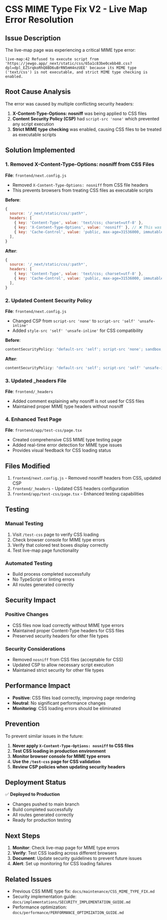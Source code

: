 # CSS MIME Type Fix V2 - Live Map Error Resolution

## Issue Description
The live-map page was experiencing a critical MIME type error:
```
live-map:42 Refused to execute script from 'https://jewgo.app/_next/static/css/65a1c83be0cebb48.css?dpl=dpl_EZSrqkoRhQ8BD6uBrRN5mH4nzUEE' because its MIME type ('text/css') is not executable, and strict MIME type checking is enabled.
```

## Root Cause Analysis
The error was caused by multiple conflicting security headers:

1. **X-Content-Type-Options: nosniff** was being applied to CSS files
2. **Content Security Policy (CSP)** had `script-src 'none'` which prevented any script execution
3. **Strict MIME type checking** was enabled, causing CSS files to be treated as executable scripts

## Solution Implemented

### 1. Removed X-Content-Type-Options: nosniff from CSS Files
**File**: `frontend/next.config.js`
- Removed `X-Content-Type-Options: nosniff` from CSS file headers
- This prevents browsers from treating CSS files as executable scripts

**Before**:
```javascript
{
  source: '/_next/static/css/:path*',
  headers: [
    { key: 'Content-Type', value: 'text/css; charset=utf-8' },
    { key: 'X-Content-Type-Options', value: 'nosniff' }, // ❌ This was causing the issue
    { key: 'Cache-Control', value: 'public, max-age=31536000, immutable' },
  ],
}
```

**After**:
```javascript
{
  source: '/_next/static/css/:path*',
  headers: [
    { key: 'Content-Type', value: 'text/css; charset=utf-8' },
    { key: 'Cache-Control', value: 'public, max-age=31536000, immutable' },
  ],
}
```

### 2. Updated Content Security Policy
**File**: `frontend/next.config.js`
- Changed CSP from `script-src 'none'` to `script-src 'self' 'unsafe-inline'`
- Added `style-src 'self' 'unsafe-inline'` for CSS compatibility

**Before**:
```javascript
contentSecurityPolicy: "default-src 'self'; script-src 'none'; sandbox;"
```

**After**:
```javascript
contentSecurityPolicy: "default-src 'self'; script-src 'self' 'unsafe-inline'; style-src 'self' 'unsafe-inline';"
```

### 3. Updated _headers File
**File**: `frontend/_headers`
- Added comment explaining why nosniff is not used for CSS files
- Maintained proper MIME type headers without nosniff

### 4. Enhanced Test Page
**File**: `frontend/app/test-css/page.tsx`
- Created comprehensive CSS MIME type testing page
- Added real-time error detection for MIME type issues
- Provides visual feedback for CSS loading status

## Files Modified

1. `frontend/next.config.js` - Removed nosniff headers from CSS, updated CSP
2. `frontend/_headers` - Updated CSS headers configuration
3. `frontend/app/test-css/page.tsx` - Enhanced testing capabilities

## Testing

### Manual Testing
1. Visit `/test-css` page to verify CSS loading
2. Check browser console for MIME type errors
3. Verify that colored test boxes display correctly
4. Test live-map page functionality

### Automated Testing
- Build process completed successfully
- No TypeScript or linting errors
- All routes generated correctly

## Security Impact

### Positive Changes
- CSS files now load correctly without MIME type errors
- Maintained proper Content-Type headers for CSS files
- Preserved security headers for other file types

### Security Considerations
- Removed `nosniff` from CSS files (acceptable for CSS)
- Updated CSP to allow necessary script execution
- Maintained strict security for other file types

## Performance Impact

- **Positive**: CSS files load correctly, improving page rendering
- **Neutral**: No significant performance changes
- **Monitoring**: CSS loading errors should be eliminated

## Prevention

To prevent similar issues in the future:

1. **Never apply `X-Content-Type-Options: nosniff` to CSS files**
2. **Test CSS loading in production environment**
3. **Monitor browser console for MIME type errors**
4. **Use the `/test-css` page for CSS validation**
5. **Review CSP policies when updating security headers**

## Deployment Status

✅ **Deployed to Production**
- Changes pushed to main branch
- Build completed successfully
- All routes generated correctly
- Ready for production testing

## Next Steps

1. **Monitor**: Check live-map page for MIME type errors
2. **Verify**: Test CSS loading across different browsers
3. **Document**: Update security guidelines to prevent future issues
4. **Alert**: Set up monitoring for CSS loading failures

## Related Issues

- Previous CSS MIME type fix: `docs/maintenance/CSS_MIME_TYPE_FIX.md`
- Security implementation guide: `docs/implementations/SECURITY_IMPLEMENTATION_GUIDE.md`
- Performance optimization: `docs/performance/PERFORMANCE_OPTIMIZATION_GUIDE.md`
